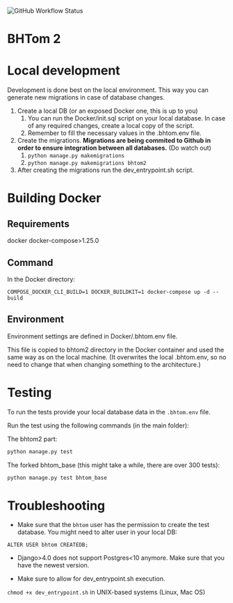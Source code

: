 ![GitHub Workflow Status](https://img.shields.io/github/workflow/status/maja-jablonska/bhtom2/Django%20CI)

# BHTom 2

# Local development

Development is done best on the local environment. This way you can generate new migrations in case of
database changes.

1. Create a local DB (or an exposed Docker one, this is up to you)
   1. You can run the Docker/init.sql script on your local database. In case of any required changes, create a local copy of the script.
   2. Remember to fill the necessary values in the .bhtom.env file.
2. Create the migrations. **Migrations are being commited to Github in order to ensure integration between all databases.** (Do watch out)
   1. ```python manage.py makemigrations```
   2. ```python manage.py makemigrations bhtom2```
3. After creating the migrations run the dev_entrypoint.sh script.


# Building Docker

## Requirements

docker
docker-compose>1.25.0

## Command

In the Docker directory:

``COMPOSE_DOCKER_CLI_BUILD=1 DOCKER_BUILDKIT=1 docker-compose up -d --build``

## Environment

Environment settings are defined in Docker/.bhtom.env file.

This file is copied to bhtom2 directory in the Docker container and used the same way as on the local machine.
(It overwrites the local .bhtom.env, so no need to change that when changing something to the architecture.)

# Testing

To run the tests provide your local database data in the ``.bhtom.env`` file.

Run the test using the following commands (in the main folder):

The bhtom2 part:

```bash
python manage.py test
```

The forked bhtom_base (this might take a while, there are over 300 tests):

```bash
python manage.py test bhtom_base
```

# Troubleshooting

- Make sure that the ``bhtom`` user has the permission to create the test database. You might need to alter user in your local DB:

``ALTER USER bhtom CREATEDB;``

- Django>4.0 does not support Postgres<10 anymore. Make sure that you have the newest version.

- Make sure to allow for dev_entrypoint.sh execution.

``chmod +x dev_entrypoint.sh`` in UNIX-based systems (Linux, Mac OS)
